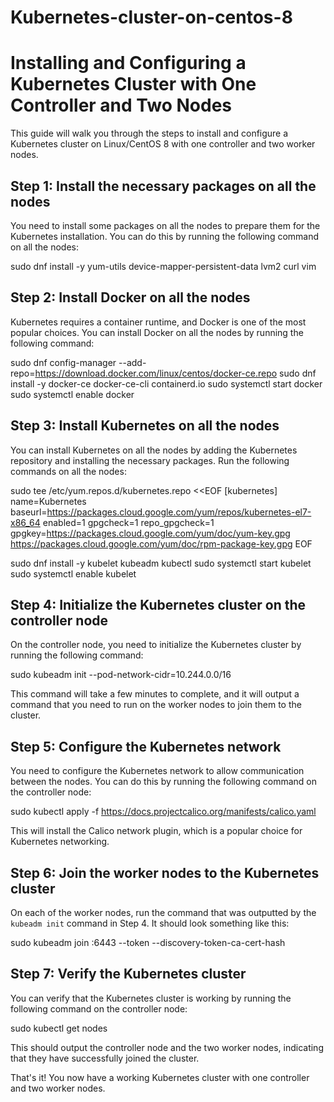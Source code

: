 # Kubernetes-cluster-on-centos-8
# Installing and Configuring a Kubernetes Cluster with One Controller and Two Nodes

This guide will walk you through the steps to install and configure a Kubernetes cluster on Linux/CentOS 8 with one controller and two worker nodes.

## Step 1: Install the necessary packages on all the nodes

You need to install some packages on all the nodes to prepare them for the Kubernetes installation. You can do this by running the following command on all the nodes:

sudo dnf install -y yum-utils device-mapper-persistent-data lvm2 curl vim


## Step 2: Install Docker on all the nodes

Kubernetes requires a container runtime, and Docker is one of the most popular choices. You can install Docker on all the nodes by running the following command:

sudo dnf config-manager --add-repo=https://download.docker.com/linux/centos/docker-ce.repo
sudo dnf install -y docker-ce docker-ce-cli containerd.io
sudo systemctl start docker
sudo systemctl enable docker


## Step 3: Install Kubernetes on all the nodes

You can install Kubernetes on all the nodes by adding the Kubernetes repository and installing the necessary packages. Run the following commands on all the nodes:

sudo tee /etc/yum.repos.d/kubernetes.repo <<EOF
[kubernetes]
name=Kubernetes
baseurl=https://packages.cloud.google.com/yum/repos/kubernetes-el7-x86_64
enabled=1
gpgcheck=1
repo_gpgcheck=1
gpgkey=https://packages.cloud.google.com/yum/doc/yum-key.gpg https://packages.cloud.google.com/yum/doc/rpm-package-key.gpg
EOF

sudo dnf install -y kubelet kubeadm kubectl
sudo systemctl start kubelet
sudo systemctl enable kubelet


## Step 4: Initialize the Kubernetes cluster on the controller node

On the controller node, you need to initialize the Kubernetes cluster by running the following command:

sudo kubeadm init --pod-network-cidr=10.244.0.0/16


This command will take a few minutes to complete, and it will output a command that you need to run on the worker nodes to join them to the cluster.

## Step 5: Configure the Kubernetes network

You need to configure the Kubernetes network to allow communication between the nodes. You can do this by running the following command on the controller node:

sudo kubectl apply -f https://docs.projectcalico.org/manifests/calico.yaml


This will install the Calico network plugin, which is a popular choice for Kubernetes networking.

## Step 6: Join the worker nodes to the Kubernetes cluster

On each of the worker nodes, run the command that was outputted by the `kubeadm init` command in Step 4. It should look something like this:

sudo kubeadm join <controller-node-ip>:6443 --token <token> --discovery-token-ca-cert-hash <hash>


## Step 7: Verify the Kubernetes cluster

You can verify that the Kubernetes cluster is working by running the following command on the controller node:

sudo kubectl get nodes


This should output the controller node and the two worker nodes, indicating that they have successfully joined the cluster.

That's it! You now have a working Kubernetes cluster with one controller and two worker nodes.
